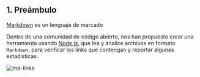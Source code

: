 ## 1. Preámbulo

[Markdown](https://es.wikipedia.org/wiki/Markdown) es un lenguaje de marcado

Dentro de una comunidad de código abierto, nos han propuesto crear una
herramienta usando [Node.js](https://nodejs.org/), que lea y analice archivos
en formato `Markdown`, para verificar los links que contengan y reportar
algunas estadísticas.

![md-links](https://github.com/Laboratoria/bootcamp/assets/12631491/fc6bc380-7824-4fab-ab8f-7ab53cd9d0e4)
